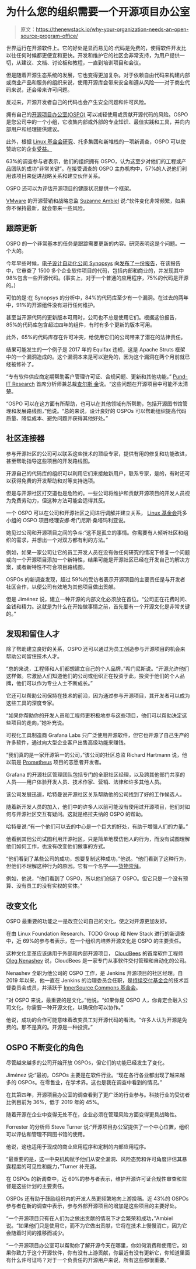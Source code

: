 # 为什么您的组织需要一个开源项目办公室

> 原文：<https://thenewstack.io/why-your-organization-needs-an-open-source-program-office/>

世界运行在开源软件上。它的好处是显而易见的:代码是免费的，使得软件开发比以往任何时候都更便宜和更快。开发和维护它的社区会非常支持，为用户提供一切，从建议、文档、讨论板和教程，一直到培训项目和会议。

但是随着开源生态系统的发展，它也变得更加复杂。对于依赖自由代码来构建内部或商业产品和服务的组织来说，使用开源库会带来安全和遵从风险——对于商业代码来说，还会带来许可问题。

反过来，开源开发者自己的代码也会产生安全问题和许可风险。

拥有自己的[开源项目办公室(OSPO)](https://github.com/todogroup/ospodefinition.org) 可以减轻使用或贡献开源代码的风险。OSPO 是您公司中的一个小组，它收集内部或外部的专业知识、最佳实践和工具，并向内部用户和经理提供建议。

此外，根据 [Linux 基金会研究](https://training.linuxfoundation.org/training/course-catalog/?utm_content=inline-mention)、托多集团和新堆栈的一项新调查，OSPO 可以使赞助它的企业[受益。](https://github.com/todogroup/osposurvey/blob/master/2021/results_2021.pdf?utm_source=thenewstack&utm_medium=website&utm_campaign=platform)

63%的调查参与者表示，他们的组织拥有 OSPO，认为这至少对他们的工程或产品团队的成功“非常关键”。在接受调查的 OSPO 主办机构中，57%的人说他们利用该项目来促进战略关系和建立伙伴关系。

OSPO 还可以为评估开源项目的健康状况提供一个框架。

[VMware](https://tanzu.vmware.com?utm_content=inline-mention) 的开源营销和战略总监 [Suzanne Ambiel](https://www.linkedin.com/in/suzanne-ambiel-a77807/) 说:“软件变化非常频繁，如果你不保持最新，就会带来一些风险。

## 跟踪更新

OSPO 的一个非常基本的任务是跟踪需要更新的内容。研究表明这是个问题。一个大的。

今年早些时候，[电子设计自动化公司 Synopsys](https://www.synopsys.com/software-integrity.html?utm_content=inline-mention) 向[发布了一份报告](https://www.synopsys.com/software-integrity/resources/analyst-reports/open-source-security-risk-analysis.html)，在该报告中，它审查了 1500 多个企业软件项目的代码，包括内部和商业的，并发现其中 98%包含一些开源代码。(事实上，对于一个普通的应用程序，75%的代码是开源的。)

可怕的是:在 Synopsys 的分析中，84%的代码库至少有一个漏洞。在过去的两年中，91%的开源组件没有进行任何维护。

甚至当开源代码的更新版本可用时，公司也不总是使用它们。根据这份报告，85%的代码库包含超过四年的组件，有时有多个更新的版本可用。

此外，65%的代码库存在许可冲突，给使用它们的公司带来了潜在的法律责任。

结果可能发生的一个例子是 2017 年的 Equifax 违规，这是 Apache Struts 框架中的一个漏洞造成的。这个漏洞本来是可以避免的，因为这个漏洞在两个月前就已经被修补了。

“专有软件供应商定期帮助客户管理许可证、合规问题、更新和其他功能，” [Pund-IT Research](http://www.pund-it.com/) 首席分析师兼总裁[查尔斯·金](https://www.linkedin.com/in/charles-king-344a8b/)说。“这些问题在开源项目中可能不太清楚。

“OSPO 可以在这方面有所帮助，也可以在其他领域有所帮助，包括开源图书馆管理和发展路线图，”他说。“总的来说，设计良好的 OSPOs 可以帮助组织提高代码质量、降低成本、避免问题并获得其他好处。”

## 社区连接器

参与开源社区的公司可以联系这些技术的顶级专家，提供有用的修复和功能改进，甚至帮助指导这些项目的开发路线图。

开源自己的代码库的组织可以利用它们来接触新用户，联系专家，是的，有时还可以获得免费的开发帮助和对等支持选项。

但是与开源社区打交道也是危险的。一些公司将维护和贡献开源项目的开发人员视为免费劳动力，但这种方法可能会适得其反。

一个 OSPO 可以在公司和开源社区之间进行调解并建立关系， [Linux 基金会](https://training.linuxfoundation.org/full-catalog/?_sft_product_type=training&utm_content=logo-sponsorpage&utm_source=thenewstack&utm_medium=website&utm_campaign=platform)托多小组的 OSPO 项目经理安娜·希门尼斯·桑塔玛利亚说。

她见过公司和开源项目之间的争斗:“这不是孤立的事情。你需要有人倾听社区和组织的需求，并想出一个对双方都有利的方法。”

例如，如果一家公司让它的员工开发人员在没有做任何研究的情况下修复一个问题或向一个开源项目添加一个新特性，结果可能是开源社区已经在开发自己的解决方案，或者新特性不符合项目路线图。

OSPOs 的新调查发现，超过 59%的受访者表示开源项目的主要责任是与开发者社区合作，以便公司有效地为其他项目做出贡献。

但是 Jiménez 说，建立一种开源的内部文化必须放在首位。“公司正在花费时间、金钱和精力。这就是为什么在开始做事情之前，首先要有一个开源文化是非常关键的。”

## 发现和留住人才

除了帮助建立良好的关系，OSPO 还可以通过为员工创造参与开源项目的机会来帮助公司留住技术人才。

“总的来说，工程师和人们都想建立自己的个人品牌，”希门尼斯说。“开源允许他们这样做。它激励人们知道他们的公司或组织正在投资于此，投资于他们的个人品牌，他们可以作为专业人士不断成长。”

它还可以帮助公司保持在技术的前沿，因为通过参与开源项目，其开发者可以成为这些工具的深度专家。

“如果你帮助你的开发人员和工程师更积极地参与这些项目，他们可以帮助决定这些项目的走向，”她补充说。

可视化工具制造商 Grafana Labs 只广泛使用开源软件，但它也开源了自己生产的许多软件，通过向大型企业客户出售高级功能来赚钱。

“我们真的是一家开源第一的公司，”该公司的社区总监 Richard Hartmann 说，他以前是 [Prometheus](https://prometheus.io/) 项目的志愿者开发者。

Grafana 的开源社区管理团队包括专门的全职社区经理，以及跨其他部门共享的人员——用户体验开发人员、技术作家、营销、法律和许多其他人员。

该公司发展迅速，哈特曼说开源社区关系帮助他的公司找到了好的工作候选人。

随着新开发人员的加入，他们中的许多人以前可能没有使用过开源项目，他们对如何与开源社区交互有疑问。这就是格拉夫纳的 OSPO 的帮助。

哈特曼说:“有一个他们可以去的中心是一个巨大的好处，有助于增强人们的力量。”

他看到其他公司试图利用开源社区，只是简单地模仿他人的行为，而没有试图理解他们如何工作，也没有改变他们做事的方式。

“他们看到了某些公司的成功，想要复制这种成功，”他说。“他们看到了这种行为，但他们不理解这种行为的原因。它有一个名字——[货物崇拜](https://thenewstack.io/code-n00b-joining-cargo-cult/)。

例如，他说，“他们看到了 OSPO，所以他们创造了 OSPO。但它只是一个没有预算、没有员工的没有实权的实体。”

## 改变文化

OSPO 最重要的功能之一是改变公司自己的文化，使之对开源更加友好。

在由 Linux Foundation Research、TODO Group 和 New Stack 进行的新调查中，近 69%的参与者表示，在一个组织内培养开源文化是 OSPO 的主要责任。

这种文化变革应该适用于外部和内部开源项目， [CloudBees](https://www.cloudbees.com/?utm_content=inline-mention) 的首席软件工程师 [Oleg Nenashev](https://www.linkedin.com/in/onenashev/) 说，CloudBees 是一家专门从事软件交付管理和自动化的公司。

Nenashev 全职为他公司的 OSPO 工作，是 Jenkins 开源项目的社区经理。自 2019 年以来，他一直在 Jenkins 的治理委员会任职，是[持续交付基金会](https://cd.foundation/)的技术监督委员会成员，并活跃于 [InnerSource Commons 基金会](https://innersourcecommons.org/)。

“对 OSPO 来说，最重要的是文化，”他说。“如果你是 OSPO 人，你肯定会融入公司文化。你需要一种开源文化，以确保你可以协作。”

他说，成功的合作可能意味着改变员工对开源代码的看法。“许多人认为开源是免费的。那不是真的。开源是一种投资。”

## OSPO 不断变化的角色

尽管越来越多的公司开始开放 OSPOs，但它们的功能已经发生了变化。

Jiménez 说:“最初，OSPOs 主要是在软件行业。“现在各行各业都出现了越来越多的 OSPOs。在零售业，在学术界。这也是我在调查中看到的情况。”

在其第四年，开源项目办公室的调查看到了更广泛的行业参与。科技行业的受访者比例目前为 36%，低于 2019 年的 45%。

随着开源在企业中变得无处不在，企业必须在管理风险方面变得更具战略性。

Forrester 的分析师 Steve Turner 说:“开源项目办公室提供了一个中心位置，组织可以评估和管理不同图书馆的使用。

他说，这也适用于现成的商业应用程序和定制的内部应用程序。

“最重要的是，这一中央机构赋予他们从安全漏洞、风险态势和许可角度评估其暴露程度的可见性和能力，”Turner 补充道。

在 OSPOs 的新调查中，近 60%的参与者表示，维护开源许可证合规性审查和监督是这些计划的主要责任。

OSPOs 还有助于鼓励组织内的开发人员更频繁地向上游投稿。近 43%的 OSPOs 参与者在新的调查中表示，参与外部开源项目的增加是这些项目的主要好处。

“一个开源项目只有在人们为之做出贡献的情况下才会繁荣和成功，”Ambiel 说。“如果他们只是使用它，而不为它做出贡献，它将在技术上慢慢消亡，因为它会随着时间的推移而减少。

“一个开源项目办公室可以帮助你了解开源今天在哪里，你如何消费和使用它。如果你致力于这个开源软件，你有没有上游贡献，你最近有没有更新它，你知道里面有什么许可证吗？对于一个负责任的开源用户来说，所有这些都很重要。”

<svg xmlns:xlink="http://www.w3.org/1999/xlink" viewBox="0 0 68 31" version="1.1"><title>Group</title> <desc>Created with Sketch.</desc></svg>